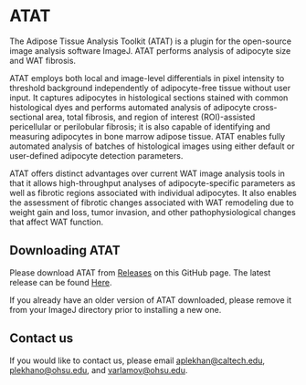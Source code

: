 # ATAT

The Adipose Tissue Analysis Toolkit (ATAT) is a plugin for the open-source image analysis software ImageJ. ATAT performs analysis of adipocyte size and WAT fibrosis.

ATAT employs both local and image-level differentials in pixel intensity to threshold background independently of adipocyte-free tissue without user input. It captures adipocytes in histological sections stained with common histological dyes and performs automated analysis of adipocyte cross-sectional area, total fibrosis, and region of interest (ROI)-assisted pericellular or perilobular fibrosis; it is also capable of identifying and measuring adipocytes in bone marrow adipose tissue. ATAT enables fully automated analysis of batches of histological images using either default or user-defined adipocyte detection parameters.

ATAT offers distinct advantages over current WAT image analysis tools in that it allows high-throughput analyses of adipocyte-specific parameters as well as fibrotic regions associated with individual adipocytes. It also enables the assessment of fibrotic changes associated with WAT remodeling due to weight gain and loss, tumor invasion, and other pathophysiological changes that affect WAT function.

## Downloading ATAT

Please download ATAT from [Releases](https://github.com/aplekh/ATAT/releases) on this GitHub page. The latest release can be found [Here](https://github.com/aplekh/ATAT/releases/tag/v1.1.27).

If you already have an older version of ATAT downloaded, please remove it from your ImageJ directory prior to installing a new one.

## Contact us

If you would like to contact us, please email [aplekhan@caltech.edu](mailto:aplekhan@caltech.edu), [plekhano@ohsu.edu](mailto:plekhano@ohsu.edu), and [varlamov@ohsu.edu](mailto:varlamov@ohsu.edu).
